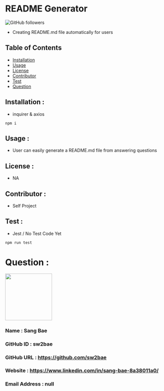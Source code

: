 
# __README Generator__
![GitHub followers](https://img.shields.io/github/followers/sw2bae?style=for-the-badge)
* Creating README.md file automatically for users

## __Table of Contents__  
* [Installation](#installation)               
* [Usage](#usage)                    
* [License](#license)                      
* [Contributor](#contributor)                 
* [Test](#test)
* [Question](#question) 
## __Installation__ :               
* inquirer & axios
```  
npm i
```
## __Usage__ :                   
* User can easily generate a README.md file from answering questions
## __License__ :                    
* NA
## __Contributor__ :              
* Self Project
## __Test__ :                      
* Jest / No Test Code Yet
```  
npm run test
```
# __Question__ :
<img width="150" src="https://avatars0.githubusercontent.com/u/60491242?v=4">

### Name                     : Sang Bae
### GitHub ID                : sw2bae
### GitHub URL               : https://github.com/sw2bae
### Website                  : https://www.linkedin.com/in/sang-bae-8a38011a0/
### Email Address            : null
